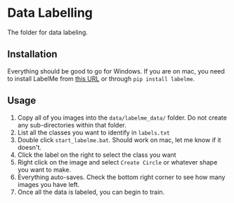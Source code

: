 # Data Labelling

The folder for data labeling.

## Installation

Everything should be good to go for Windows. If you are on mac, you need to install LabelMe from [this URL](https://github.com/wkentaro/labelme/releases) or through `pip install labelme`.

## Usage

1. Copy all of you images into the `data/labelme_data/` folder. Do not create any sub-directories within that folder.
2. List all the classes you want to identify in `labels.txt`
3. Double click `start_labelme.bat`. Should work on mac, let me know if it doesn't.
4. Click the label on the right to select the class you want 
5. Right click on the image and select `Create Circle` or whatever shape you want to make.
6. Everything auto-saves. Check the bottom right corner to see how many images you have left.
7. Once all the data is labeled, you can begin to train.

